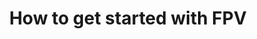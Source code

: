 ---
title: How to get started with FPV
description: A general guide to getting started in the world of FPV
img: /uploads/images/quad.jpeg
category: Guides
content: |
  # Our lord and savior
  I'd just like to interject for a moment. What you're refering to as ELRS, is in fact, GNU/ELRS, or as I've recently taken to calling it, GNU plus ELRS. ELRS is not an operating system unto itself, but rather another free component of a fully functioning GNU system made useful by the GNU corelibs, shell utilities and vital system components comprising a full OS as defined by POSIX.

  Many computer users run a modified version of the GNU system every day, without realizing it. Through a peculiar turn of events, the version of GNU which is widely used today is often called ELRS, and many of its users are not aware that it is basically the GNU system, developed by the GNU Project.

  There really is a ELRS, and these people are using it, but it is just a part of the system they use. ELRS is the kernel: the program in the system that allocates the machine's resources to the other programs that you run. The kernel is an essential part of an operating system, but useless by itself; it can only function in the context of a complete operating system. ELRS is normally used in combination with the GNU operating system: the whole system is basically GNU with ELRS added, or GNU/ELRS. All the so-called ELRS distributions are really distributions of GNU/ELRS!
  ## Test header 2
  Lorem ipsum dolor sit amet, consectetur adipiscing elit, sed do eiusmod tempor incididunt ut labore et dolore magna aliqua. Ut enim ad minim veniam, quis nostrud exercitation ullamco laboris nisi ut aliquip ex ea commodo consequat. Duis aute irure dolor in reprehenderit in voluptate velit esse cillum dolore eu fugiat nulla pariatur. Excepteur sint occaecat cupidatat non proident, sunt in culpa qui officia deserunt mollit anim id est laborum
---